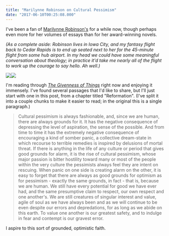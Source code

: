 ```yaml
---
title: "Marilynne Robinson on Cultural Pessimism"
date: "2017-06-10T00:25:08.000"
---
```


I've been a fan of [Marilynne Robinson's](https://en.wikipedia.org/wiki/Marilynne_Robinson) for a while now, though perhaps even more for her volumes of essays than for her award-winning novels.

_(As a complete aside: Robinson lives in Iowa City, and my fantasy flight back to Cedar Rapids is to end up seated next to her for the 45-minute flight from some hub airport. In my head we could have some meaningful conversation about theology; in practice it'd take me nearly all of the flight to work up the courage to say hello. Ah well.)_

[![](//ws-na.amazon-adsystem.com/widgets/q?_encoding=UTF8&ASIN=1250097312&Format=_SL250_&ID=AsinImage&MarketPlace=US&ServiceVersion=20070822&WS=1&tag=chrishubbs-20)](https://www.amazon.com/Givenness-Things-Essays-Marilynne-Robinson/dp/1250097312/ref=as_li_ss_il?ie=UTF8&qid=1497054068&sr=8-1&keywords=the+givenness+of+things&linkCode=li3&tag=chrishubbs-20&linkId=1ec4a1d85732da7da775121d34beadfd)![](https://ir-na.amazon-adsystem.com/e/ir?t=chrishubbs-20&l=li3&o=1&a=1250097312)

I'm reading through [_The Givenness of Things_](http://amzn.to/2rVMPUh) right now and enjoying it immensely. I've found several passages that I'd like to share, but I'll just start with one in this post, from a chapter titled "Reformation". (I've split it into a couple chunks to make it easier to read; in the original this is a single paragraph.)

> Cultural pessimism is always fashionable, and, since we are human, there are always grounds for it. It has the negative consequence of depressing the level of aspiration, the sense of the possible. And from time to time it has the extremely negative consequence of encouraging a kind of somber panic, a collective dream-state in which recourse to terrible remedies is inspired by delusions of mortal threat. If there is anything in the life of any culture or period that gives good grounds for alarm, it is the rise of cultural pessimism, whose major passion is bitter hostility toward many or most of the people within the very culture the pessimists always feel they are intent on rescuing. When panic on one side is creating alarm on the other, it is easy to forget that there are always as good grounds for optimism as for pessimism - exactly the same grounds, in fact - that is, because we are human. We still have every potential for good we have ever had, and the same presumptive claim to respect, our own respect and one another's. We are still creatures of singular interest and value, agile of soul as we have always been and as we will continue to be even despite our errors and depredations, for as long as we abide on this earth. To value one another is our greatest safety, and to indulge in fear and contempt is our gravest error.

I aspire to this sort of grounded, optimistic faith.
